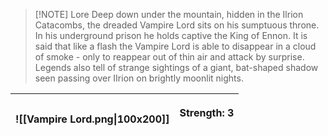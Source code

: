
> [!NOTE] Lore
> Deep down under the mountain, hidden in the Ilrion Catacombs, the dreaded Vampire Lord sits on his sumptuous throne. In his underground prison he holds captive the King of Ennon. It is said that like a flash the Vampire Lord is able to disappear in a cloud of smoke - only to reappear out of thin air and attack by surprise. Legends also tell of strange sightings of a giant, bat-shaped shadow seen passing over IIrion on brightly moonlit nights.

| ![[Vampire Lord.png\|100x200]] | <p align="left">Strength: 3<br><br> |
| :----------------------------: | :---------------------------------: |
